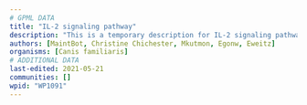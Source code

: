 ```yaml
---
# GPML DATA
title: "IL-2 signaling pathway"
description: "This is a temporary description for IL-2 signaling pathway"
authors: [MaintBot, Christine Chichester, Mkutmon, Egonw, Eweitz]
organisms: [Canis familiaris]
# ADDITIONAL DATA
last-edited: 2021-05-21
communities: []
wpid: "WP1091"
---
```

